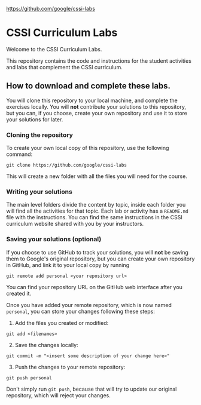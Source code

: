 https://github.com/google/cssi-labs

# CSSI Curriculum Labs

Welcome to the CSSI Curriculum Labs.

This repository contains the code and instructions for the student activities
and labs that complement the CSSI curriculum.

## How to download and complete these labs.

You will clone this repository to your local machine, and complete the exercises
locally. You will **not** contribute your solutions to this repository, but
you can, if you choose, create your own repository and use it to store your
solutions for later.

### Cloning the repository

To create your own local copy of this repository, use the following command:

``` shell
git clone https://github.com/google/cssi-labs
```

This will create a new folder with all the files you will need for the course.

### Writing your solutions

The main level folders divide the content by topic, inside each folder you
will find all the activities for that topic. Each lab or activity has a
`README.md` file with the instructions. You can find the same instructions in
the CSSI curriculum website shared with you by your instructors.

### Saving your solutions (optional)

If you choose to use GitHub to track your solutions, you will **not** be saving
them to Google's original repository, but you can create your own repository in
GitHub, and link it to your local copy by running

```
git remote add personal <your repository url>
```

You can find your repository URL on the GitHub web interface after you created
it.

Once you have added your remote repository, which is now named `personal`, you
can store your changes following these steps:

1. Add the files you created or modified:
```shell
git add <filenames>
```
2. Save the changes locally:
```shell
git commit -m "<insert some description of your change here>"
```
3. Push the changes to your remote repository:
```shell
git push personal
```

Don't simply run `git push`, because that will try to update our original
repository, which will reject your changes.
